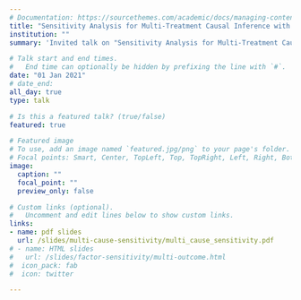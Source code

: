 ```yaml
---
# Documentation: https://sourcethemes.com/academic/docs/managing-content/
title: "Sensitivity Analysis for Multi-Treatment Causal Inference with Unobserved Confounding"
institution: ""
summary: 'Invited talk on "Sensitivity Analysis for Multi-Treatment Causal Inference with Unobserved Confounding". See the [corresponding publication](/publication/2022-bayes-multi-treat/) for more details.'

# Talk start and end times.
#   End time can optionally be hidden by prefixing the line with `#`.
date: "01 Jan 2021"
# date_end: 
all_day: true
type: talk

# Is this a featured talk? (true/false)
featured: true

# Featured image
# To use, add an image named `featured.jpg/png` to your page's folder. 
# Focal points: Smart, Center, TopLeft, Top, TopRight, Left, Right, BottomLeft, Bottom, BottomRight.
image:
  caption: ""
  focal_point: ""
  preview_only: false

# Custom links (optional).
#   Uncomment and edit lines below to show custom links.
links:
- name: pdf slides
  url: /slides/multi-cause-sensitivity/multi_cause_sensitivity.pdf
# - name: HTML slides
#   url: /slides/factor-sensitivity/multi-outcome.html
#  icon_pack: fab
#  icon: twitter

---
```


